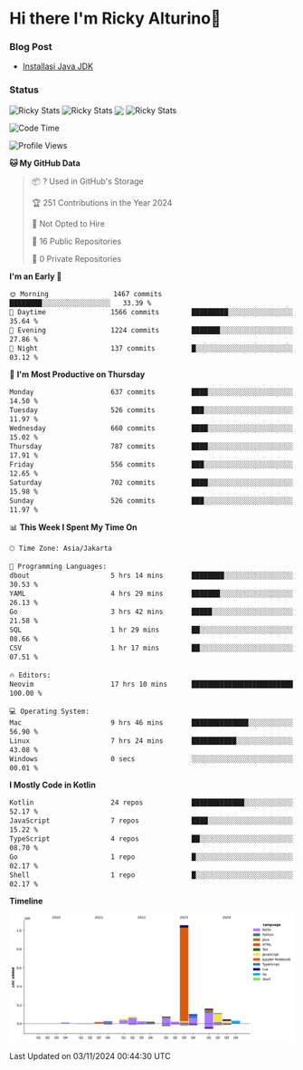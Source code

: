 # Hi there I'm Ricky Alturino👋

### Blog Post

<!-- BLOG-POST-LIST:START -->

- [Installasi Java JDK](https://onirutla.medium.com/installasi-java-jdk-ec701beeb5cb?source=rss-d9d81c918cc9------2)
<!-- BLOG-POST-LIST:END -->

### Status

<img align="center" alt="Ricky Stats" src="https://github-readme-stats.vercel.app/api?username=Alturino&theme=dark&show_icons=true&hide_border=false" />
<img align="center" alt="Ricky Stats" src="https://github-readme-stats.vercel.app/api/top-langs/?username=Alturino&theme=dark&show_icons=true&layout=compact"/>
<img align="center" width="640px" src="https://github-readme-stats.vercel.app/api/wakatime?username=Alturino&layout=compact&hide_border=true&theme=dark">
<img align="center" alt="Ricky Stats" src="https://leetcard.jacoblin.cool/onirutla?border=0&radius=20&ext=activity"/>

<!--START_SECTION:waka-->
![Code Time](http://img.shields.io/badge/Code%20Time-695%20hrs%2055%20mins-blue)

![Profile Views](http://img.shields.io/badge/Profile%20Views-0-blue)

**🐱 My GitHub Data** 

> 📦 ? Used in GitHub's Storage 
 > 
> 🏆 251 Contributions in the Year 2024
 > 
> 🚫 Not Opted to Hire
 > 
> 📜 16 Public Repositories 
 > 
> 🔑 0 Private Repositories 
 > 
**I'm an Early 🐤** 

```text
🌞 Morning                1467 commits        ████████░░░░░░░░░░░░░░░░░   33.39 % 
🌆 Daytime                1566 commits        █████████░░░░░░░░░░░░░░░░   35.64 % 
🌃 Evening                1224 commits        ███████░░░░░░░░░░░░░░░░░░   27.86 % 
🌙 Night                  137 commits         █░░░░░░░░░░░░░░░░░░░░░░░░   03.12 % 
```
📅 **I'm Most Productive on Thursday** 

```text
Monday                   637 commits         ████░░░░░░░░░░░░░░░░░░░░░   14.50 % 
Tuesday                  526 commits         ███░░░░░░░░░░░░░░░░░░░░░░   11.97 % 
Wednesday                660 commits         ████░░░░░░░░░░░░░░░░░░░░░   15.02 % 
Thursday                 787 commits         ████░░░░░░░░░░░░░░░░░░░░░   17.91 % 
Friday                   556 commits         ███░░░░░░░░░░░░░░░░░░░░░░   12.65 % 
Saturday                 702 commits         ████░░░░░░░░░░░░░░░░░░░░░   15.98 % 
Sunday                   526 commits         ███░░░░░░░░░░░░░░░░░░░░░░   11.97 % 
```


📊 **This Week I Spent My Time On** 

```text
🕑︎ Time Zone: Asia/Jakarta

💬 Programming Languages: 
dbout                    5 hrs 14 mins       ████████░░░░░░░░░░░░░░░░░   30.53 % 
YAML                     4 hrs 29 mins       ███████░░░░░░░░░░░░░░░░░░   26.13 % 
Go                       3 hrs 42 mins       █████░░░░░░░░░░░░░░░░░░░░   21.58 % 
SQL                      1 hr 29 mins        ██░░░░░░░░░░░░░░░░░░░░░░░   08.66 % 
CSV                      1 hr 17 mins        ██░░░░░░░░░░░░░░░░░░░░░░░   07.51 % 

🔥 Editors: 
Neovim                   17 hrs 10 mins      █████████████████████████   100.00 % 

💻 Operating System: 
Mac                      9 hrs 46 mins       ██████████████░░░░░░░░░░░   56.90 % 
Linux                    7 hrs 24 mins       ███████████░░░░░░░░░░░░░░   43.08 % 
Windows                  0 secs              ░░░░░░░░░░░░░░░░░░░░░░░░░   00.01 % 
```

**I Mostly Code in Kotlin** 

```text
Kotlin                   24 repos            █████████████░░░░░░░░░░░░   52.17 % 
JavaScript               7 repos             ████░░░░░░░░░░░░░░░░░░░░░   15.22 % 
TypeScript               4 repos             ██░░░░░░░░░░░░░░░░░░░░░░░   08.70 % 
Go                       1 repo              █░░░░░░░░░░░░░░░░░░░░░░░░   02.17 % 
Shell                    1 repo              █░░░░░░░░░░░░░░░░░░░░░░░░   02.17 % 
```



**Timeline**

![Lines of Code chart](https://raw.githubusercontent.com/Alturino/Alturino/main/assets/bar_graph.png)


 Last Updated on 03/11/2024 00:44:30 UTC
<!--END_SECTION:waka-->
